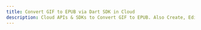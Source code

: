 ---title: Convert GIF to EPUB via Dart SDK in Clouddescription: Cloud APIs & SDKs to Convert GIF to EPUB. Also Create, Edit & Render Microsoft Word & OpenOffice documents in the Cloud.---